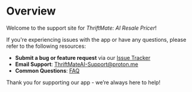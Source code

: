 # Overview

Welcome to the support site for _ThriftMate: AI Resale Pricer_!

If you're experiencing issues with the app or have any questions, please refer to the following resources:

- **Submit a bug or feature request** via our [Issue Tracker](https://github.com/jmf5pu/ThriftMate-Support/issues/new?template=thriftmate-support-request.md)
- **Email Support**: ThriftMateAI-Support@proton.me
- **Common Questions**: [FAQ](faq.md)

Thank you for supporting our app - we’re always here to help!
